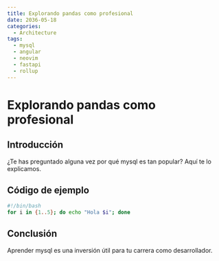 ```yaml
---
title: Explorando pandas como profesional
date: 2036-05-18
categories:
  - Architecture
tags:
  - mysql
  - angular
  - neovim
  - fastapi
  - rollup
---
```


# Explorando pandas como profesional

## Introducción

¿Te has preguntado alguna vez por qué mysql es tan popular? Aquí te lo explicamos.

## Código de ejemplo

```bash
#!/bin/bash
for i in {1..5}; do echo "Hola $i"; done
```

## Conclusión

Aprender mysql es una inversión útil para tu carrera como desarrollador.